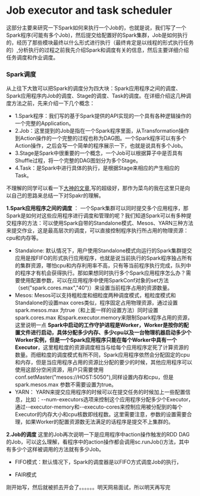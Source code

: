 # Job executor and task scheduler
这部分主要来研究一下Spark如何来执行一个Job的，也就是说，我们写了一个Spark程序(可能有多个Job)，然后提交给配置好的Spark集群，Job是如何执行的，经历了那些模块最终以什么形式进行执行（最终肯定是以线程的形式执行任务的）,分析执行的过程之前我先介绍Spark和调度有关的信息，然后主要详细介绍任务调度和作业调度。

### Spark调度
从上往下大致可以把Spark的调度分为四大块：Spark应用程序之间的调度、Spark应用程序内Job的调度、Stage的调度、Task的调度。在详细介绍这几种调度方法之前，先来介绍一下几个概念：
 - 1.Spark程序：我们写的基于Spark提供的API实现的一个具有各种逻辑操作的一个完整的Application。
 - 2.Job：这里提到的Job是指在一个Spark程序里面，从Transformation操作到Action操作的一个完整的过程也称为DAG图。一个Spark程序可以有多个Action操作，之后会写一个简单的程序展示一下，也就是说具有多个Job。
 - 3.Stage是Spark中很重要的一个概念，一个Job可以根据算子中是否具有Shuffle过程，将一个完整的DAG图划分为多个Stage。
 - 4.Task：是Spark中进行具体的执行，是根据Stage来相应的产生相应的Task。

不理解的同学可以看一下[大神的文章](https://github.com/JerryLead/SparkInternals/blob/master/markdown/3-JobPhysicalPlan.md),写的超级好，那作为菜鸟的我在这里只是向以自己的思路来总结一下对Spakr的理解。

**1.Spark应用程序之间的调度** ： 一个Spark集群可以同时提交多个应用程序，那Spark是如何对这些应用程序进行调度和管理的呢？我们知道Spark可以有多种提交程序的方法：可以使用Spark自带的Standalone模式、Mesos、YARN三种方法来提交作业，这是最高层次的调度，可以直接控制程序执行所占用的物理资源：cpu和内存等。
 - Standalone: 默认情况下，用户使用Standalone模式向运行的Spark集群提交应用是按FIFO的形式执行应用程序，也就是说当前执行的Spark程序独占所有的集群资源，哪怕cpu和内存利用率不高，只有等当前程序执行完成，队列中的程序才有机会获得执行。那如果想同时执行多个Spark应用程序怎么办？需要使用配置参数，可以在应用程序中使用SparkConf对象的set方法（set("spark.cores.max","40")）来设置当前程序占用的资源数量。
 - Mesos: Mesos可以支持粗粒度和细粒度两种调度模式，粗粒度模式和Standalone的设置max cores类似，程序固定占用物理资源，通过设置spark.mesos.max 为true（和上面一样的设置方法）同时设置spark.cores.max 和spark.executor.memory来限制Spark程序占用的资源，这里说明一点 **Spark中启动的工作守护进程是Worker，Worker是按你的配置文件进行启动，具体分配多少内存、多少cpu以及一台物理机器启动多少个Worker实例，但是一个Spark应用程序只能在每个Worker中具有一个Executor**，这里粗粒度的资源调度相当与给每个应用程序定死了计算资源的数量。而细粒度的调度模式有所不同，Spark应用程序依然会分配固定的cpu和内存，但是当应用程序占用的资源比分配的要少的时候，其他应用程序可以使用这部分空闲资源，用户只需要使用 conf.setMaster("mesos://HOST:5050"),同样设置内存和cpu，但是spark.mesos.max 参数不需要设置为true。
 - YARN： YARN来提交应用程序的时候可以在提交任务的时候加上一些配置信息，比如：--num-executors选项来控制这个应用程序分配多少个Executor，通过--executor-memory和--executo-cores来控制应用被分配到的每个Executor的内存大小和cpu核数即线程数。这里需要注意，参数的设置需要合理，如果Worker的配置资源数无法满足的话程序是提交不上集群的。
 
**2.Job的调度**
这里的Job再次说明一下是应用程序中action操作触发的RDD DAG的Job，可以这么理解，看程序中的action操作都会调用sc.runJob()方法，其中有多少个这样被调用的方法就有多少Job。
 - FIFO模式：默认情况下，Spark的调度器是以FIFO方式调度Job的执行，
 
 - FAIR模式


刚开始写，然后就被抓去开会了。。。。。。明天网易面试，所以明天再写完
